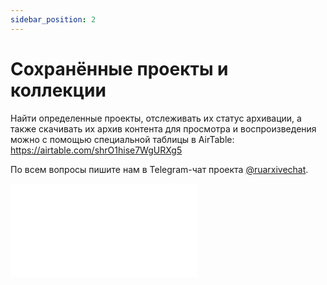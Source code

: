 ```yaml
---
sidebar_position: 2
---
```


# Сохранённые проекты и коллекции

Найти определенные проекты, отслеживать их статус архивации, а также скачивать их архив контента для просмотра и воспроизведения можно с помощью специальной таблицы в AirTable: https://airtable.com/shrO1hise7WgURXg5

По всем вопросы пишите нам в Telegram-чат проекта [@ruarxivechat](https://t.me/ruarxivechat).

<iframe class={{airtable-embed}} src={{https://airtable.com/embed/shrBoCPyDwQB0HzzJ?backgroundColor=cyan}} frameborder={{0}} onmousewheel={{}}}} width={{100%}} height={{533}} style={{background: 'transparent', border: 1+'px' solid #ccc}}></iframe>
